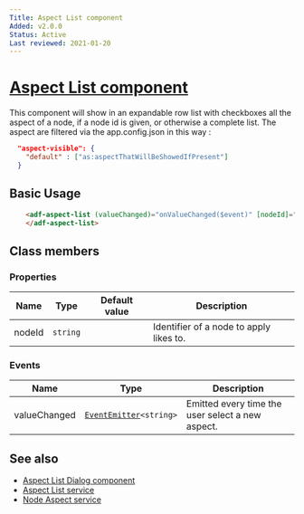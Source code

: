 ```yaml
---
Title: Aspect List component
Added: v2.0.0
Status: Active
Last reviewed: 2021-01-20
---
```


# [Aspect List component](../../../lib/content-services/src/lib/aspect-list/aspect-list.component.ts "Defined in aspect-list.component.ts")

This component will show in an expandable row list with checkboxes all the aspect of a node, if a node id is given, or otherwise a complete list.
The aspect are filtered via the app.config.json in this way : 

```json
  "aspect-visible": {
    "default" : ["as:aspectThatWillBeShowedIfPresent"]
  }
```

## Basic Usage

```html
    <adf-aspect-list (valueChanged)="onValueChanged($event)" [nodeId]="nodeId">
    </adf-aspect-list>
```

## Class members

### Properties

| Name | Type | Default value | Description |
| --- | --- | --- | --- |
| nodeId | `string` |  | Identifier of a node to apply likes to. |

### Events

| Name | Type | Description |
| --- | --- | --- |
| valueChanged | [`EventEmitter`](https://angular.io/api/core/EventEmitter)`<string>` | Emitted every time the user select a new aspect. |

## See also

*   [Aspect List Dialog component](rating.component.md)
*   [Aspect List service](../services/rating.service.md)
*   [Node Aspect service](../services/rating.service.md)
